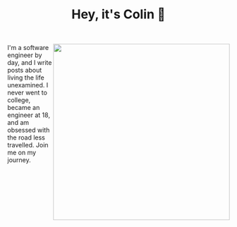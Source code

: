 <h1 align="center">Hey, it's Colin 👋</h1>
<br />
<p>
  <img src="https://images.unsplash.com/photo-1446776811953-b23d57bd21aa?ixid=MXwxMjA3fDB8MHxwaG90by1wYWdlfHx8fGVufDB8fHw%3D&ixlib=rb-1.2.1&auto=format&fit=crop&w=2552&q=80" width="400" align="right">
  
I'm a software engineer by day, and I write posts about living the life unexamined. I never went to college, became an engineer at 18, and am obsessed with the road less travelled. Join me on my journey.
</p>
